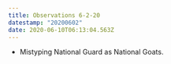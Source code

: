```yaml
---
title: Observations 6-2-20
datestamp: "20200602"
date: 2020-06-10T06:13:04.563Z
---
```

- Mistyping National Guard as National Goats.